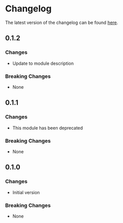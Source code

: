 # Changelog

The latest version of the changelog can be found [here](https://github.com/Azure/bicep-registry-modules/blob/main/avm/ptn/azd/ml-ai-environment/CHANGELOG.md).

## 0.1.2

### Changes

- Update to module description

### Breaking Changes

- None

## 0.1.1

### Changes

- This module has been deprecated

### Breaking Changes

- None

## 0.1.0

### Changes

- Initial version

### Breaking Changes

- None
